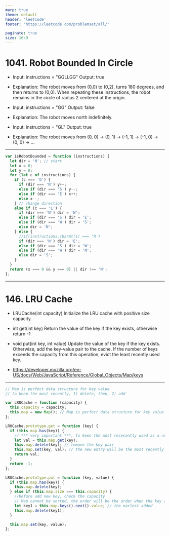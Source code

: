 ```yaml
---
marp: true
theme: default
header: 'leetcode'
footer: 'https://leetcode.com/problemset/all/'

paginate: true
size: 16:9
---
```


# 1041. Robot Bounded In Circle

- Input: instructions = "GGLLGG" Output: true
- Explanation: The robot moves from (0,0) to (0,2), turns 180 degrees, and then returns to (0,0).
  When repeating these instructions, the robot remains in the circle of radius 2 centered at the origin.

- Input: instructions = "GG" Output: false
- Explanation: The robot moves north indefinitely.

- Input: instructions = "GL" Output: true
- Explanation: The robot moves from (0, 0) -> (0, 1) -> (-1, 1) -> (-1, 0) -> (0, 0) -> ...

---

```js
var isRobotBounded = function (instructions) {
  let dir = 'N'; // start
  let x = 0;
  let y = 0;
  for (let c of instructions) {
    if (c === 'G') {
      if (dir === 'N') y++;
      else if (dir === 'S') y--;
      else if (dir === 'E') x++;
      else x--;
    } // change direction
    else if (c === 'L') {
      if (dir === 'N') dir = 'W';
      else if (dir === 'S') dir = 'E';
      else if (dir === 'W') dir = 'S';
      else dir = 'N';
    } else {
      //if(instructions.charAt(i) === 'R')
      if (dir === 'N') dir = 'E';
      else if (dir === 'S') dir = 'W';
      else if (dir === 'W') dir = 'N';
      else dir = 'S';
    }
  }
  return (x === 0 && y === 0) || dir !== 'N';
};
```

---

# 146. LRU Cache

- LRUCache(int capacity) Initialize the LRU cache with positive size capacity.
- int get(int key) Return the value of the key if the key exists, otherwise return -1
- void put(int key, int value) Update the value of the key if the key exists. Otherwise, add the key-value pair to the cache. If the number of keys exceeds the capacity from this operation, evict the least recently used key.

- https://developer.mozilla.org/en-US/docs/Web/JavaScript/Reference/Global_Objects/Map/keys

---

```js
// Map is perfect data structure for key value
// to keep the most recently, 1) delete, then, 2) add

var LRUCache = function (capacity) {
  this.capacity = capacity;
  this.map = new Map(); // Map is perfect data structure for key value
};

LRUCache.prototype.get = function (key) {
  if (this.map.has(key)) {
    // *** very important ***, to keeo the most rececently used as a new key into map iterated
    let val = this.map.get(key);
    this.map.delete(key); // remove the key pair
    this.map.set(key, val); // the new entry will be the most recently used
    return val;
  }
  return -1;
};

LRUCache.prototype.put = function (key, value) {
  if (this.map.has(key)) {
    this.map.delete(key);
  } else if (this.map.size === this.capacity) {
    //before add new key, check the capacity
    // Map cannot be sorted, the order will be the order when the key added
    let key1 = this.map.keys().next().value; // the earlest added
    this.map.delete(key1);
  }

  this.map.set(key, value);
};
```
